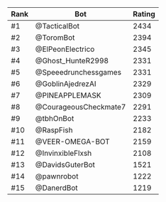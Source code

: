 Rank|Bot|Rating
---|---|---
#1|@TacticalBot|2434
#2|@ToromBot|2394
#3|@ElPeonElectrico|2345
#4|@Ghost_HunteR2998|2331
#5|@Speeedrunchessgames|2331
#6|@GoblinAjedrezAI|2329
#7|@PINEAPPLEMASK|2309
#8|@CourageousCheckmate7|2291
#9|@tbhOnBot|2233
#10|@RaspFish|2182
#11|@VEER-OMEGA-BOT|2159
#12|@InvinxibleFlxsh|2108
#13|@DavidsGuterBot|1521
#14|@pawnrobot|1222
#15|@DanerdBot|1219
